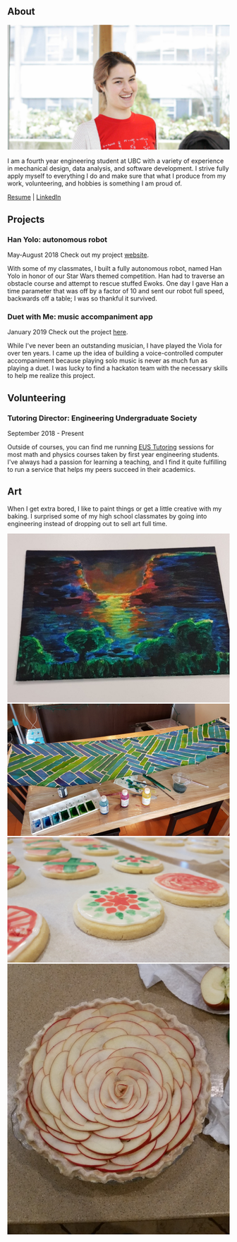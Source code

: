 ## About
![me](about.jpg)

I am a fourth year engineering student at UBC with a variety of experience in mechanical design, data analysis, and software development. I strive fully apply myself to everything I do and make sure that what I produce from my work, volunteering, and hobbies is something I am proud of.

[Resume](https://masottile.github.io/resume.pdf) | [LinkedIn](https://www.linkedin.com/in/masottile/)

## Projects
### Han Yolo: autonomous robot
May-August 2018
Check out my project [website](https://hanyolo-shootsfirst.github.io/).

With some of my classmates, I built a fully autonomous robot, named Han Yolo in honor of our Star Wars themed competition. Han had to traverse an obstacle course and attempt to rescue stuffed Ewoks. One day I gave Han a time parameter that was off by a factor of 10 and sent our robot full speed, backwards off a table; I was so thankful it survived.

### Duet with Me: music accompaniment app
January 2019
Check out the project [here](https://devpost.com/software/duetwithme-fu9y5p).

While I've never been an outstanding musician, I have played the Viola for over ten years. I came up the idea of building a voice-controlled computer accompaniment because playing solo music is never as much fun as playing a duet. I was lucky to find a hackaton team with the necessary skills to help me realize this project.

## Volunteering
### Tutoring Director: Engineering Undergraduate Society
September 2018 - Present

Outside of courses, you can find me running [EUS Tutoring](https://ubcengineers.ca/tutoring) sessions for most math and physics courses taken by first year engineering students. I've always had a passion for learning a teaching, and I find it quite fulfilling to run a service that helps my peers succeed in their academics.

## Art
When I get extra bored, I like to paint things or get a little creative with my baking. I surprised some of my high school classmates by going into engineering instead of dropping out to sell art full time.

![](pni_paint.jpg)
![](green_scarf.jpg)
![](cookies.jpg)
![](pie.jpg)
